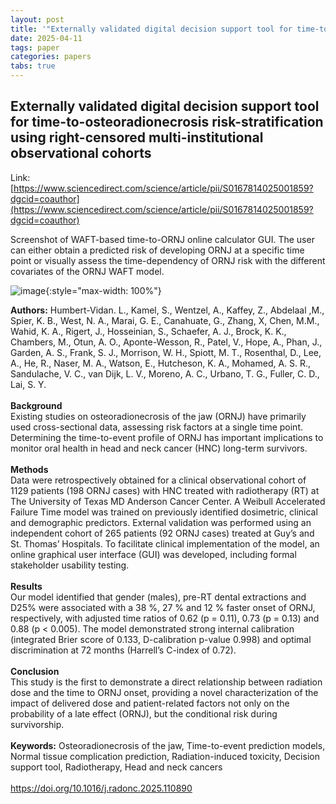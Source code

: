 ```yaml
---
layout: post
title: '"Externally validated digital decision support tool for time-to-osteoradionecrosis risk-stratification using right-censored multi-institutional observational cohorts"'
date: 2025-04-11
tags: paper
categories: papers
tabs: true
---
```


## Externally validated digital decision support tool for time-to-osteoradionecrosis risk-stratification using right-censored multi-institutional observational cohorts


Link: [https://www.sciencedirect.com/science/article/pii/S0167814025001859?dgcid=coauthor](https://www.sciencedirect.com/science/article/pii/S0167814025001859?dgcid=coauthor)

Screenshot of WAFT-based time-to-ORNJ online calculator GUI. The user can either obtain a predicted risk of developing ORNJ at a specific time point or visually assess the time-dependency of ORNJ risk with the different covariates of the ORNJ WAFT model.

![image](https://www.evl.uic.edu/output/originals/radiotherapyoncoloy.png-srcw.jpg){:style="max-width: 100%"}

<strong>Authors:</strong>  Humbert-Vidan. L.,  Kamel, S.,  Wentzel, A.,  Kaffey, Z., Abdelaal ,M.,  Spier, K. B., West, N. A.,  Marai, G. E.,  Canahuate, G.,  Zhang, X,  Chen, M.M.,  Wahid, K. A.,  Rigert, J.,  Hosseinian, S.,  Schaefer, A. J.,  Brock, K. K.,  Chambers, M.,  Otun, A. O.,  Aponte-Wesson, R.,  Patel, V.,  Hope, A.,  Phan, J.,  Garden, A. S.,  Frank, S. J.,  Morrison, W. H.,  Spiott, M. T.,  Rosenthal, D., Lee, A.,  He, R.,  Naser, M. A., Watson, E.,  Hutcheson, K. A.,  Mohamed, A. S. R., Sandulache, V. C.,  van Dijk, L. V.,  Moreno, A. C.,  Urbano, T. G.,  Fuller, C. D.,  Lai, S. Y.<br><br>
<strong>Background</strong><br>
Existing studies on osteoradionecrosis of the jaw (ORNJ) have primarily used cross-sectional data, assessing risk factors at a single time point. Determining the time-to-event profile of ORNJ has important implications to monitor oral health in head and neck cancer (HNC) long-term survivors.<br><br>
<strong>Methods</strong><br>
Data were retrospectively obtained for a clinical observational cohort of 1129 patients (198 ORNJ cases) with HNC treated with radiotherapy (RT) at The University of Texas MD Anderson Cancer Center. A Weibull Accelerated Failure Time model was trained on previously identified dosimetric, clinical and demographic predictors. External validation was performed using an independent cohort of 265 patients (92 ORNJ cases) treated at Guy’s and St. Thomas’ Hospitals. To facilitate clinical implementation of the model, an online graphical user interface (GUI) was developed, including formal stakeholder usability testing.<br><br>
<strong>Results</strong><br>
Our model identified that gender (males), pre-RT dental extractions and D25% were associated with a 38 %, 27 % and 12 % faster onset of ORNJ, respectively, with adjusted time ratios of 0.62 (p = 0.11), 0.73 (p = 0.13) and 0.88 (p < 0.005). The model demonstrated strong internal calibration (integrated Brier score of 0.133, D-calibration p-value 0.998) and optimal discrimination at 72 months (Harrell’s C-index of 0.72).<br><br>
<strong>Conclusion</strong><br>
This study is the first to demonstrate a direct relationship between radiation dose and the time to ORNJ onset, providing a novel characterization of the impact of delivered dose and patient-related factors not only on the probability of a late effect (ORNJ), but the conditional risk during survivorship.<br><br>
<strong>Keywords:</strong> Osteoradionecrosis of the jaw, Time-to-event prediction models, Normal tissue complication prediction, Radiation-induced toxicity, Decision support tool, Radiotherapy, Head and neck cancers<br><br>
<a href="https://doi.org/10.1016/j.radonc.2025.110890">https://doi.org/10.1016/j.radonc.2025.110890</a>